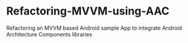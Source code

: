 # Refactoring-MVVM-using-AAC
Refactoring an MVVM based Android sample App to integrate Android Architecture Components libraries
